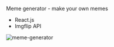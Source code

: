 Meme generator - make your own memes

- React.js
- Imgflip API

![meme-generator](https://user-images.githubusercontent.com/125043957/225036091-c86a90d0-857d-429d-966e-27f3c3d813d7.png)
